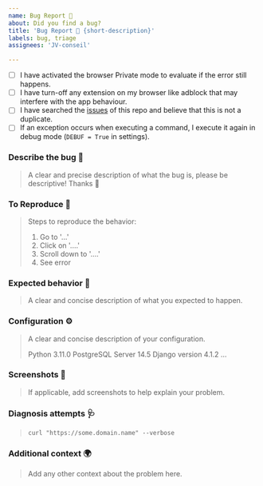 ```yaml
---
name: Bug Report 🐞
about: Did you find a bug?
title: 'Bug Report 🐞 {short-description}'
labels: bug, triage
assignees: 'JV-conseil'

---
```


<!--

  Hi there 👋 Thank you for discovering and submitting an issue.

  Before you submit this; let's make sure of a few things.
  Please make sure the following boxes are ticked if they are correct.
  If not, please try and fulfill these first.

-->

- [ ] I have activated the browser Private mode to evaluate if the error still happens.
- [ ] I have turn-off any extension on my browser like adblock that may interfere with the app behaviour.
- [ ] I have searched the [issues] of this repo and believe that this is not a duplicate.
- [ ] If an exception occurs when executing a command, I execute it again in debug mode (`DEBUF = True` in settings).

### Describe the bug 🐛

> A clear and precise description of what the bug is, please be descriptive! Thanks 🙌

### To Reproduce 🚶

> Steps to reproduce the behavior:
>
> 1. Go to '...'
> 2. Click on '....'
> 3. Scroll down to '....'
> 4. See error

### Expected behavior 🚀

> A clear and concise description of what you expected to happen.

### Configuration ⚙️

> A clear and concise description of your configuration.
>
> Python 3.11.0
> PostgreSQL Server 14.5
> Django version 4.1.2
> ...

### Screenshots 📸

> If applicable, add screenshots to help explain your problem.

### Diagnosis attempts 🩺

> `curl "https://some.domain.name" --verbose`

### Additional context 🌍

> Add any other context about the problem here.

<!-- links -->

[issues]: https://github.com/JV-conseil/ucloud/issues
